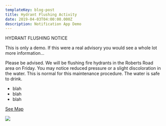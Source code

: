 ```yaml
---
templateKey: blog-post
title: Hydrant Flushing Activity
date: 2019-04-03T04:00:00.000Z
description: Notification App Demo
---
```

HYDRANT FLUSHING NOTICE

This is only a demo. If this were a real advisory you would see a whole lot more information...

Please be advised. We will be flushing fire hydrants in the Roberts Road area on Friday. You may notice reduced pressure or a slight discoloration in the water. This is normal for this maintenance procedure. The water is safe to drink.

* blah
* blah
* blah

[See Map](/map?layer=Advisory&feature=12)

![](/img/hydflush.jpeg)
